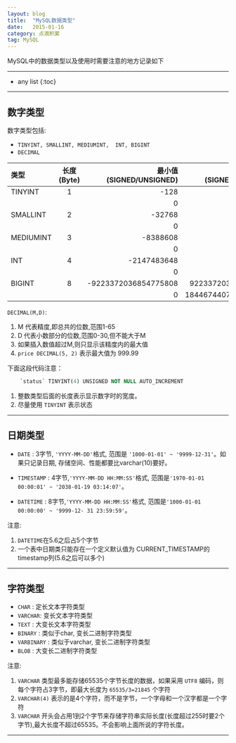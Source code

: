 ```yaml
---
layout: blog
title:  "MySQL数据类型"
date:   2015-01-16
category: 点滴积累
tag: MySQL  
---
```


MySQL中的数据类型以及使用时需要注意的地方记录如下  




*****

* any list
{:toc}

*****

## 数字类型

数字类型包括:  

 *  ` TINYINT, SMALLINT, MEDIUMINT,  INT, BIGINT `
 *  `DECIMAL`

|     类型    |   长度(Byte)  |  最小值(SIGNED/UNSIGNED)  |  最大值(SIGNED/UNSIGNED)  |  
|:----------- |:------------:|-------------------------:|-------------------------:|
|   TINYINT   |       1      |   -128                   |  127                     |
|             |              |   0                      |  255                     |
|   SMALLINT  |       2      |   -32768                 |  32767                   |
|             |              |   0                      |  65535                   |
|  MEDIUMINT  |       3      |   -8388608               |  8388607                 |
|             |              |   0                      |  16777215                |
|     INT     |       4      |   -2147483648            |  2147483647              |
|             |              |   0                      |  4294967295              |
|    BIGINT   |       8      |   -9223372036854775808   |  9223372036854775807     |
|             |              |   0                      |  18446744073709551615    |

`DECIMAL(M,D)`:

1.  M 代表精度,即总共的位数,范围1-65
2.  D 代表小数部分的位数,范围0-30,但不能大于M
3.  如果插入数值超过M,则只显示该精度内的最大值
4.  `price DECIMAL(5, 2)` 表示最大值为 999.99


下面这段代码注意：

~~~sql
    `status` TINYINT(4) UNSIGNED NOT NULL AUTO_INCREMENT
~~~

1.  整数类型后面的长度表示显示数字时的宽度。
2.  尽量使用 `TINYINT` 表示状态

*****

## 日期类型

*  `DATE` : 3字节, `'YYYY-MM-DD'`格式, 范围是 `'1000-01-01' ~ '9999-12-31'`。如果只记录日期, 存储空间、性能都要比varchar(10)要好。

*  `TIMESTAMP` : 4字节,`'YYYY-MM-DD HH:MM:SS'`格式, 范围是`'1970-01-01 00:00:01' ~ '2038-01-19 03:14:07'`。

*  `DATETIME` : 8字节,`'YYYY-MM-DD HH:MM:SS'`格式, 范围是`'1000-01-01 00:00:00' ~ '9999-12- 31 23:59:59'`。

注意:  

1. `DATETIME`在5.6之后占5个字节
2.  一个表中日期类只能存在一个定义默认值为 CURRENT_TIMESTAMP的 timestamp列(5.6之后可以多个)

*****


## 字符类型

*  `CHAR` : 定长文本字符类型
*  `VARCHAR`: 变长文本字符类型
*  `TEXT` : 大变长文本字符类型
*  `BINARY` : 类似于char, 变长二进制字符类型
*  `VARBINARY` : 类似于varchar, 变长二进制字符类型
*  `BLOB` : 大变长二进制字符类型

注意:  

1.  `VARCHAR` 类型最多能存储65535个字节长度的数据，如果采用 `UTF8` 编码，则每个字符占3字节，即最大长度为 `65535/3=21845` 个字符
2.  `VARCHAR(4)` 表示的是4个字符，而不是字节，一个字母和一个汉字都是一个字符
3.  `VARCHAR` 开头会占用1到2个字节来存储字符串实际长度(长度超过255时要2个字节),最大长度不超过65535。不会影响上面所说的字符长度。

*****

